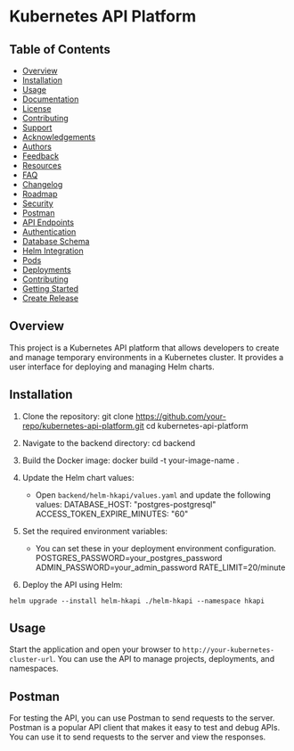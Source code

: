 # Kubernetes API Platform


## Table of Contents
- [Overview](#overview)
- [Installation](#installation)
- [Usage](#usage)
- [Documentation](#documentation)
- [License](#license)
- [Contributing](#contributing)
- [Support](#support)
- [Acknowledgements](#acknowledgements)
- [Authors](#authors)
- [Feedback](#feedback)
- [Resources](#resources)
- [FAQ](#faq)
- [Changelog](#changelog)
- [Roadmap](#roadmap)
- [Security](#security)
- [Postman](docs/postman.md)
- [API Endpoints](docs/api_endpoints.md)
- [Authentication](docs/authentication.md)
- [Database Schema](docs/database_schema.md)
- [Helm Integration](docs/helm_integration.md)
- [Pods](docs/pods.md)
- [Deployments](docs/deployments.md)
- [Contributing](docs/contributing.md)
- [Getting Started](docs/getting_started.md)
- [Create Release](docs/create_release.md)
## Overview
This project is a Kubernetes API platform that allows developers to create and manage temporary environments in a Kubernetes cluster. It provides a user interface for deploying and managing Helm charts.

## Installation
1. Clone the repository:
   git clone https://github.com/your-repo/kubernetes-api-platform.git
   cd kubernetes-api-platform

2. Navigate to the backend directory:
   cd backend

3. Build the Docker image:
   docker build -t your-image-name .

4. Update the Helm chart values:
   - Open `backend/helm-hkapi/values.yaml` and update the following values:
     DATABASE_HOST: "postgres-postgresql"
     ACCESS_TOKEN_EXPIRE_MINUTES: "60"

5. Set the required environment variables:
   - You can set these in your deployment environment configuration.
     POSTGRES_PASSWORD=your_postgres_password
     ADMIN_PASSWORD=your_admin_password
     RATE_LIMIT=20/minute

6. Deploy the API using Helm:
```shell
helm upgrade --install helm-hkapi ./helm-hkapi --namespace hkapi
```
   
## Usage
Start the application and open your browser to `http://your-kubernetes-cluster-url`. You can use the API to manage projects, deployments, and namespaces.



## Postman
For testing the API, you can use Postman to send requests to the server. Postman is a popular API client that makes it easy to test and debug APIs. You can use it to send requests to the server and view the responses.

